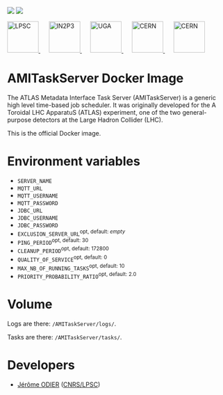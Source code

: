 [![][Build Status img]][Build Status]
[![][License img]][License]

<a href="http://lpsc.in2p3.fr/" target="_blank">
	<img src="http://ami.in2p3.fr/docs/images/logo_lpsc.png" alt="LPSC" height="72" />
</a>
&nbsp;&nbsp;&nbsp;&nbsp;
<a href="http://www.in2p3.fr/" target="_blank">
	<img src="http://ami.in2p3.fr/docs/images/logo_in2p3.png" alt="IN2P3" height="72" />
</a>
&nbsp;&nbsp;&nbsp;&nbsp;
<a href="http://www.univ-grenoble-alpes.fr/" target="_blank">
	<img src="http://ami.in2p3.fr/docs/images/logo_uga.png" alt="UGA" height="72" />
</a>
&nbsp;&nbsp;&nbsp;&nbsp;
<a href="http://home.cern/" target="_blank">
	<img src="http://www.cern.ch/ami/images/logo_atlas.png" alt="CERN" height="72" />
</a>
&nbsp;&nbsp;&nbsp;&nbsp;
<a href="http://atlas.cern/" target="_blank">
	<img src="http://ami.in2p3.fr/docs/images/logo_cern.png" alt="CERN" height="72" />
</a>

AMITaskServer Docker Image
==========================

The ATLAS Metadata Interface Task Server (AMITaskServer) is a generic high level time-based job scheduler. It was originally developed for the A Toroidal LHC ApparatuS (ATLAS) experiment, one of the two general-purpose detectors at the Large Hadron Collider (LHC).

This is the official Docker image.

Environment variables
=====================

* `SERVER_NAME`
* `MQTT_URL`
* `MQTT_USERNAME`
* `MQTT_PASSWORD`
* `JDBC_URL`
* `JDBC_USERNAME`
* `JDBC_PASSWORD`
* `EXCLUSION_SERVER_URL`<sup>opt, default: <i>empty</i></opt>
* `PING_PERIOD`<sup>opt, default: 30</opt>
* `CLEANUP_PERIOD`<sup>opt, default: 172800</opt>
* `QUALITY_OF_SERVICE`<sup>opt, default: 0</opt>
* `MAX_NB_OF_RUNNING_TASKS`<sup>opt, default: 10</opt>
* `PRIORITY_PROBABILITY_RATIO`<sup>opt, default: 2.0</opt>

Volume
======

Logs are there: `/AMITaskServer/logs/`.

Tasks are there: `/AMITaskServer/tasks/`.

Developers
==========

* [Jérôme ODIER](https://annuaire.in2p3.fr/4121-4467/jerome-odier) ([CNRS/LPSC](http://lpsc.in2p3.fr/))

[Build Status]:https://github.com/ami-team/docker-ami-task-server/actions/workflows/docker-image.yml
[Build Status img]:https://github.com/ami-team/docker-ami-task-server/actions/workflows/docker-image.yml/badge.svg?branch=master

[License]:http://www.cecill.info/licences/Licence_CeCILL_V2.1-en.txt
[License img]:https://img.shields.io/badge/license-CeCILL-blue.svg
